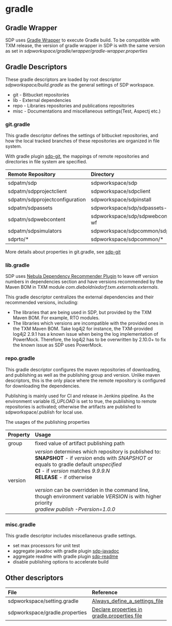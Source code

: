# gradle

## Gradle Wrapper

SDP uses
[Gradle Wrapper](https://docs.gradle.org/current/userguide/gradle_wrapper.html)
to execute Gradle build. To be compatible with TXM release, the version
of gradle wrapper in SDP is with the same version as set in
*sdpworkspace/gradle/wrapper/gradle-wrapper.properties*

## Gradle Descriptors

These gradle descriptors are loaded by root descriptor
*sdpworkspace/build.gradle* as the general settings of SDP workspace.

- git - Bitbucket repositories
- lib - External dependencies
- repo - Libraries repositories and publications repositories
- misc - Documentations and miscellaneous settings(Test, Aspectj etc.)

### git.gradle

This gradle descriptor defines the settings of bitbucket repositories,
and how the local tracked branches of these repositories are organized
in file system.

With gradle plugin [sdp-git](#sdp-git), the mappings of remote repositories and
directories in file system are specified.

| Remote Repository              | Directory                             |
|:-------------------------------|:--------------------------------------|
| sdpatm/sdp                     | sdpworkspace/sdp                      |
| sdpatm/sdpprojectclient        | sdpworkspace/sdpclient                |
| sdpatm/sdpprojectconfiguration | sdpworkspace/sdpinstall               |
| sdpatm/sdpassets               | sdpworkspace/sdp/sdpassets-scc-wf     |
| sdpatm/sdpwebcontent           | sdpworkspace/sdp/sdpwebcontent-scc-wf |
| sdpatm/sdpsimulators           | sdpworkspace/sdpcommon/sdpsimulators  |
| sdprto/*                       | sdpworkspace/sdpcommon/*              |

More details about properties in git.gradle, see [sdp-git](#sdp-git)

### lib.gradle

SDP uses
[Nebula Dependency Recommender Plugin](https://github.com/nebula-plugins/nebula-dependency-recommender-plugin)
to leave off version numbers in dependencies section and have versions
recommended by the Maven BOM in TXM module
*com.dieboldnixdorf.txm.externals:externals*.

This gradle descriptor centralizes the external dependencies and their
recommended versions, including:

- The libraries that are being used in SDP, but provided by the TXM
  Maven BOM. For example, RTO modules.
- The libraries which versions are incompatible with the provided ones
  in the TXM Maven BOM. Take log4j2 for instance, the TXM-provided
  log4j2 2.9.1 has a known issue when being the log implementation of
  PowerMock. Therefore, the log4j2 has to be overwritten by 2.10.0+ to
  fix the known issue as SDP uses PowerMock.

### repo.gradle

This gradle descriptor configures the maven repositories of downloading,
and publishing as well as the publishing group and version. Unlike maven
descriptors, this is the only place where the remote repository is
configured for downloading the dependencies.

Publishing is mainly used for CI and release in Jenkins pipeline. As the
environment variable *IS_UPLOAD* is set to true, the publishing to
remote repositories is activated; otherwise the artifacts are published
to sdpworkspace/.publish for local use.

The usages of the publishing properties

| Property | Usage                                                                                                                                                                                                                                                                                                                                                                                         |
|:---------|:----------------------------------------------------------------------------------------------------------------------------------------------------------------------------------------------------------------------------------------------------------------------------------------------------------------------------------------------------------------------------------------------|
| group    | fixed value of artifact publishing path                                                                                                                                                                                                                                                                                                                                                       |
| version  | *version* determines which repository is published to: <br>**SNAPSHOT** - if *version* ends with *SNAPSHOT* or equals to gradle default *unspecified* <br>**CI** - if *version* matches *9.9.9.N* <br>**RELEASE** - if otherwise <br><br>*version* can be overridden in the command line, though environment variable *VERSION* is with higher priority <br>*gradlew publish -Pversion=1.0.0* |

### misc.gradle

This gradle descriptor includes miscellaneous gradle settings.

- set max processors for unit test
- aggregate javadoc with gradle plugin [sdp-javadoc](#sdp-javadoc)
- aggregate readme with gradle plugin [sdp-readme](#sdp-readme)
- disable publishing options to accelerate build

## Other descriptors 

| File                           | Reference                                                                                                                                                              |
|:-------------------------------|:-----------------------------------------------------------------------------------------------------------------------------------------------------------------------|
| sdpworkspace/setting.gradle    | [Always_define_a_settings_file](https://docs.gradle.org/current/userguide/organizing_gradle_projects.html#always_define_a_settings_file)                               |
| sdpworkspace/gradle.properties | [Declare properties in gradle.properties file](https://docs.gradle.org/current/userguide/organizing_gradle_projects.html#declare_properties_in_gradle_properties_file) |
